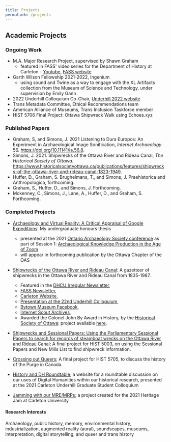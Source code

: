 ```yaml
---
title: Projects
permalink: /projects
---
```

## Academic Projects
### Ongoing Work
* M.A. Major Research Project, supervised by Shawn Graham
    * featured in FASS' video series for the Department of History at Carleton - [Youtube](https://www.youtube.com/watch?v=Q38B5xnJ4zA), [FASS website](http://fass-carletonuniversity.createsend.com/t/ViewEmailArchive/j/BDCFA0939BCC7C982540EF23F30FEDED/C67FD2F38AC4859C/)
* Garth Wilson Fellowship 2021-2022, Ingenium
    * using sound and Twine as a way to engage with the XL Artifacts collection from the Museum of Science and Technology, under supervision by Emily Gann
* 2022 Underhill Colloquium Co-Chair, [Underhill 2022 website](https://sites.google.com/view/underhillcolloquium)
* Trans Metadata Committee, Ethical Recommendations team
* American Alliance of Museums, Trans Inclusion Taskforce member
* HIST 5706 Final Project: Ottawa Shipwreck Walk using Echoes.xyz

### Published Papers
* Graham, S, and Simons, J. 2021 Listening to Dura Europos: An Experiment in Archaeological Image Sonification, _Internet Archaeology_ 56. https://doi.org/10.11141/ia.56.8.
* Simons, J. 2021. Shipwrecks of the Ottawa River and Rideau Canal, _The Historical Society of Ottawa_. https://www.historicalsocietyottawa.ca/publications/features/shipwrecks-of-the-ottawa-river-and-rideau-canal-1823-1949.
* Huffer, D., Graham, S. Brughelmans, T., and Simons, J. Praehistorica and Anthropologica, forthcoming.
* Graham, S., Huffer, D., and Simons, J. Forthcoming.
* Mckenney, C., Simons, J., Lane, A., Huffer, D., and Graham, S. Forthcoming.

### Completed Projects
* [Archaeology and Virtual Reality: A Critical Appraisal of Google Expeditions](https://www.researchgate.net/publication/342409056_Archaeology_and_Virtual_Reality_A_Critical_Appraisal_of_Google_Expeditions): My undergraduate honours thesis
     * presented at the 2021 [Ontario Archaeology Society conference](https://www.ontarioarchaeology.org/resources/Pictures/OAS%202021/programme2021-final.pdf) as part of Session 1: [Archaeological Knowledge Production in the Age of Zoom](https://www.ontarioarchaeology.org/2021-Age-of-Zoom)
     * will appear in forthcoming publication by the Ottawa Chapter of the OAS

* [Shipwrecks of the Ottawa River and Rideau Canal](https://padlet.com/jaime6simons/fnkkvgdz99pr7l1e): A gazetteer of shipwrecks in the Ottawa River and Rideau Canal from 1835-1987.
   * Featured in the [DHCU Irregular Newsletter](https://buttondown.email/dhcu/archive/bf70a82c-15d8-41ae-9cd4-e3d3e77496f8),
   * [FASS Newsletter](http://fass-carletonuniversity.createsend.com/t/ViewEmailArchive/j/D025A8F78EF366482540EF23F30FEDED/C67FD2F38AC4859C/),
   * [Carleton Website](https://carleton.ca/history/2021/four-history-ma-students-nominated-for-the-dh-awards/), 
   * [Presentation at the 22nd Underhill Colloquium](https://sites.google.com/view/historydhroundtable), 
   * [Bytown Museum Facebook](https://www.facebook.com/bytown/posts/10164977456550346), 
   * [Internet Scout Archives](https://scout.wisc.edu/archives/r94515/shipwrecks_of_the_ottawa_river_and_rideau_canal), 
   * Awarded the Colonel John By Award in History, by the [Historical Society of Ottawa](https://www.historicalsocietyottawa.ca/activities/sponsorship-and-awards): project available [here](https://www.historicalsocietyottawa.ca/publications/features/shipwrecks-of-the-ottawa-river-and-rideau-canal-1823-1949).
            
* [Shipwrecks and Sessional Papers: Using the Parliamentary Sessional Papers to search for records of steamboat wrecks on the Ottawa River and Rideau Canal](https://arcg.is/01y5Te); A final project for HIST 5003, on using the Sessional Papers and New Mills List to find shipwreck information.

* [Crossing out Queers](https://sites.google.com/view/crossingoutqueers/home); A final project for HIST 5705, to discuss the history of the Purge in Canada.

* [History and DH Roundtable](https://sites.google.com/view/historydhroundtable/home); a website for a roundtable discussion on our uses of Digital Humanities within our historical research, presented at the 2021 Carleton Underhill Graduate Student Colloquium

* [Jamming with our MRE/MRPs](https://sites.google.com/view/jamming-with-mres/home); a project created for the 2021 Heritage Jam at Carleton University



#### Research Interests
Archaeology, public history, memory, environmental history, industrialization, augmented reality (aural), soundscapes, museums, interpretation, digital storytelling, and queer and trans history
